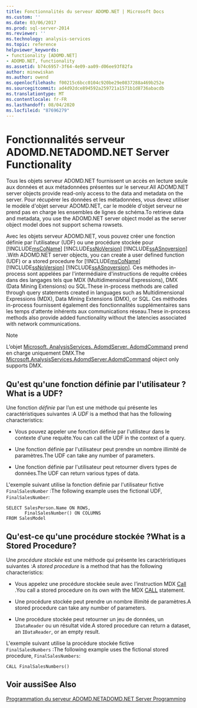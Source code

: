 ```yaml
---
title: Fonctionnalités du serveur ADOMD.NET | Microsoft Docs
ms.custom: ''
ms.date: 03/06/2017
ms.prod: sql-server-2014
ms.reviewer: ''
ms.technology: analysis-services
ms.topic: reference
helpviewer_keywords:
- functionality [ADOMD.NET]
- ADOMD.NET, functionality
ms.assetid: b74c6957-3f64-4e09-aa09-d06ee93f82fa
author: minewiskan
ms.author: owend
ms.openlocfilehash: f00215c6bcc0104c920be29e0837288a469b252e
ms.sourcegitcommit: ad4d92dce894592a259721a1571b1d8736abacdb
ms.translationtype: MT
ms.contentlocale: fr-FR
ms.lasthandoff: 08/04/2020
ms.locfileid: "87696279"
---
```

# <a name="adomdnet-server-functionality"></a><span data-ttu-id="a4d12-102">Fonctionnalités serveur ADOMD.NET</span><span class="sxs-lookup"><span data-stu-id="a4d12-102">ADOMD.NET Server Functionality</span></span>
  <span data-ttu-id="a4d12-103">Tous les objets serveur ADOMD.NET fournissent un accès en lecture seule aux données et aux métadonnées présentes sur le serveur.</span><span class="sxs-lookup"><span data-stu-id="a4d12-103">All ADOMD.NET server objects provide read-only access to the data and metadata on the server.</span></span> <span data-ttu-id="a4d12-104">Pour récupérer les données et les métadonnées, vous devez utiliser le modèle d'objet serveur ADOMD.NET, car le modèle d'objet serveur ne prend pas en charge les ensembles de lignes de schéma.</span><span class="sxs-lookup"><span data-stu-id="a4d12-104">To retrieve data and metadata, you use the ADOMD.NET server object model as the server object model does not support schema rowsets.</span></span>  
  
 <span data-ttu-id="a4d12-105">Avec les objets serveur ADOMD.NET, vous pouvez créer une fonction définie par l’utilisateur (UDF) ou une procédure stockée pour [!INCLUDE[msCoName](../../includes/msconame-md.md)] [!INCLUDE[ssNoVersion](../../includes/ssnoversion-md.md)] [!INCLUDE[ssASnoversion](../../includes/ssasnoversion-md.md)] .</span><span class="sxs-lookup"><span data-stu-id="a4d12-105">With ADOMD.NET server objects, you can create a user defined function (UDF) or a stored procedure for [!INCLUDE[msCoName](../../includes/msconame-md.md)] [!INCLUDE[ssNoVersion](../../includes/ssnoversion-md.md)] [!INCLUDE[ssASnoversion](../../includes/ssasnoversion-md.md)].</span></span> <span data-ttu-id="a4d12-106">Ces méthodes in-process sont appelées par l'intermédiaire d'instructions de requête créées dans des langages tels que MDX (Multidimensional Expressions), DMX (Data Mining Extensions) ou SQL.</span><span class="sxs-lookup"><span data-stu-id="a4d12-106">These in-process methods are called through query statements created in languages such as Multidimensional Expressions (MDX), Data Mining Extensions (DMX), or SQL.</span></span> <span data-ttu-id="a4d12-107">Ces méthodes in-process fournissent également des fonctionnalités supplémentaires sans les temps d'attente inhérents aux communications réseau.</span><span class="sxs-lookup"><span data-stu-id="a4d12-107">These in-process methods also provide added functionality without the latencies associated with network communications.</span></span>  
  
> [!NOTE]  
>  <span data-ttu-id="a4d12-108">L’objet [Microsoft. AnalysisServices. AdomdServer. AdomdCommand](/previous-versions/sql/sql-server-2014/ms143286(v=sql.120)) prend en charge uniquement DMX.</span><span class="sxs-lookup"><span data-stu-id="a4d12-108">The [Microsoft.AnalysisServices.AdomdServer.AdomdCommand](/previous-versions/sql/sql-server-2014/ms143286(v=sql.120)) object only supports DMX.</span></span>  
  
## <a name="what-is-a-udf"></a><span data-ttu-id="a4d12-109">Qu'est qu'une fonction définie par l'utilisateur ?</span><span class="sxs-lookup"><span data-stu-id="a4d12-109">What is a UDF?</span></span>  
 <span data-ttu-id="a4d12-110">Une fonction *définie* par l’un est une méthode qui présente les caractéristiques suivantes :</span><span class="sxs-lookup"><span data-stu-id="a4d12-110">A *UDF* is a method that has the following characteristics:</span></span>  
  
-   <span data-ttu-id="a4d12-111">Vous pouvez appeler une fonction définie par l'utilisteur dans le contexte d'une requête.</span><span class="sxs-lookup"><span data-stu-id="a4d12-111">You can call the UDF in the context of a query.</span></span>  
  
-   <span data-ttu-id="a4d12-112">Une fonction définie par l'utilisateur peut prendre un nombre illimité de paramètres.</span><span class="sxs-lookup"><span data-stu-id="a4d12-112">The UDF can take any number of parameters.</span></span>  
  
-   <span data-ttu-id="a4d12-113">Une fonction définie par l'utilisateur peut retourner divers types de données.</span><span class="sxs-lookup"><span data-stu-id="a4d12-113">The UDF can return various types of data.</span></span>  
  
 <span data-ttu-id="a4d12-114">L'exemple suivant utilise la fonction définie par l'utilisateur fictive `FinalSalesNumber` :</span><span class="sxs-lookup"><span data-stu-id="a4d12-114">The following example uses the fictional UDF, `FinalSalesNumber`:</span></span>  
  
```  
SELECT SalesPerson.Name ON ROWS,  
       FinalSalesNumber() ON COLUMNS  
FROM SalesModel  
```  
  
## <a name="what-is-a-stored-procedure"></a><span data-ttu-id="a4d12-115">Qu'est-ce qu'une procédure stockée ?</span><span class="sxs-lookup"><span data-stu-id="a4d12-115">What is a Stored Procedure?</span></span>  
 <span data-ttu-id="a4d12-116">Une *procédure stockée* est une méthode qui présente les caractéristiques suivantes :</span><span class="sxs-lookup"><span data-stu-id="a4d12-116">A *stored procedure* is a method that has the following characteristics:</span></span>  
  
-   <span data-ttu-id="a4d12-117">Vous appelez une procédure stockée seule avec l’instruction MDX [Call](/sql/mdx/mdx-data-manipulation-call) .</span><span class="sxs-lookup"><span data-stu-id="a4d12-117">You call a stored procedure on its own with the MDX [CALL](/sql/mdx/mdx-data-manipulation-call) statement.</span></span>  
  
-   <span data-ttu-id="a4d12-118">Une procédure stockée peut prendre un nombre illimité de paramètres.</span><span class="sxs-lookup"><span data-stu-id="a4d12-118">A stored procedure can take any number of parameters.</span></span>  
  
-   <span data-ttu-id="a4d12-119">Une procédure stockée peut retourner un jeu de données, un `IDataReader` ou un résultat vide.</span><span class="sxs-lookup"><span data-stu-id="a4d12-119">A stored procedure can return a dataset, an `IDataReader`, or an empty result.</span></span>  
  
 <span data-ttu-id="a4d12-120">L'exemple suivant utilise la procédure stockée fictive `FinalSalesNumbers` :</span><span class="sxs-lookup"><span data-stu-id="a4d12-120">The following example uses the fictional stored procedure, `FinalSalesNumbers`:</span></span>  
  
```  
CALL FinalSalesNumbers()  
```  
  
## <a name="see-also"></a><span data-ttu-id="a4d12-121">Voir aussi</span><span class="sxs-lookup"><span data-stu-id="a4d12-121">See Also</span></span>  
 [<span data-ttu-id="a4d12-122">Programmation du serveur ADOMD.NET</span><span class="sxs-lookup"><span data-stu-id="a4d12-122">ADOMD.NET Server Programming</span></span>](https://docs.microsoft.com/bi-reference/adomd/multidimensional-models-adomd-net-server/adomd-net-server-programming)  
  
  
